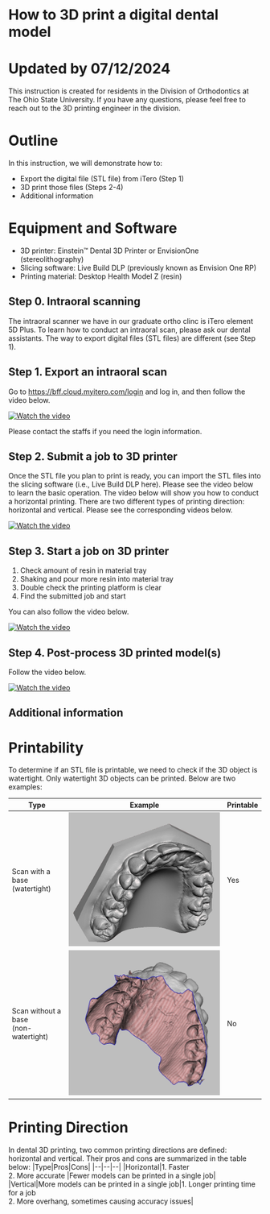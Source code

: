 ﻿# How to 3D print a digital dental model
# Updated by 07/12/2024
This instruction is created for residents in the Division of Orthodontics at The Ohio State University. If you have any questions, please feel free to reach out to the 3D printing engineer in the division.

# Outline
In this instruction, we will demonstrate how to:

 - Export the digital file (STL file) from iTero (Step 1)
 - 3D print those files (Steps 2-4)
 - Additional information
 
# Equipment and Software
 - 3D printer: Einstein™ Dental 3D Printer or EnvisionOne  (stereolithography)
 - Slicing software: Live Build DLP (previously known as Envision One RP)
 - Printing material: Desktop Health Model Z (resin)

## Step 0. Intraoral scanning

The intraoral scanner we have in our graduate ortho clinc is iTero element 5D Plus. To learn how to conduct an intraoral scan, please ask our dental assistants.
The way to export digital files (STL files) are different (see Step 1).

## Step 1. Export an intraoral scan

Go to https://bff.cloud.myitero.com/login and log in, and then follow the video below.

[![Watch the video](https://img.youtube.com/vi/8gPkSfUbmyw/default.jpg)](https://youtu.be/8gPkSfUbmyw)

Please contact the staffs if you need the login information.


## Step 2. Submit a job to 3D printer

Once the STL file you plan to print is ready, you can import the STL files into the slicing software (i.e., Live Build DLP here). Please see the video below to learn the basic operation.
The video below will show you how to conduct a horizontal printing.
There are two different types of printing direction: horizontal and vertical. Please see the corresponding videos below.

[![Watch the video](https://img.youtube.com/vi/LoksWepIKGk/default.jpg)](https://youtu.be/LoksWepIKGk)


## Step 3. Start a job on 3D printer

 1. Check amount of resin in material tray
 2. Shaking and pour more resin into material tray
 3. Double check the printing platform is clear
 4. Find the submitted job and start
 
 You can also follow the video below.
 
 [![Watch the video](https://img.youtube.com/vi/cjTJE0g9aUM/default.jpg)](https://youtu.be/cjTJE0g9aUM)

## Step 4. Post-process 3D printed model(s)

Follow the video below.

[![Watch the video](https://img.youtube.com/vi/DNjz6YfpBHQ/default.jpg)](https://youtu.be/DNjz6YfpBHQ)


## Additional information

# Printability
To determine if an STL file is printable, we need to check if the 3D object is watertight. Only watertight 3D objects can be printed. Below are two examples:

|Type|Example|Printable|
|--|--|--|
|Scan with a base<br />(watertight)|![](type1.jpg)|Yes|
|Scan without a base<br />(non-watertight)|![](type2.jpg)|No|
 
 # Printing Direction
In dental 3D printing, two common printing directions are defined: horizontal and vertical. Their pros and cons are summarized in the table below:
|Type|Pros|Cons|
|--|--|--|
|Horizontal|1. Faster<br />2. More accurate    |Fewer models can be printed in a single job|
|Vertical|More models can be printed in a single job|1. Longer printing time for a job<br />2. More overhang, sometimes causing accuracy issues|

